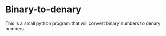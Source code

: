 # Binary-to-denary
This is a small python program that will convert binary numbers to denary numbers.
